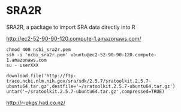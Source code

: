 # SRA2R
SRA2R, a package to import SRA data directly into R

http://ec2-52-90-90-120.compute-1.amazonaws.com/

```
chmod 400 ncbi_sra2r.pem
ssh -i 'ncbi_sra2r.pem' ubuntu@ec2-52-90-90-120.compute-1.amazonaws.com
su - userXXX
```

```
download.file('http://ftp-trace.ncbi.nlm.nih.gov/sra/sdk/2.5.7/sratoolkit.2.5.7-ubuntu64.tar.gz',destfile='~/sratoolkit.2.5.7-ubuntu64.tar.gz')
untar('~/sratoolkit.2.5.7-ubuntu64.tar.gz',compressed=TRUE)
```

http://r-pkgs.had.co.nz/

